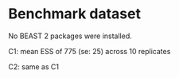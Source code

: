 # Benchmark dataset


No BEAST 2 packages were installed.

C1: mean ESS of 775 (se: 25) across 10 replicates

C2: same as C1



